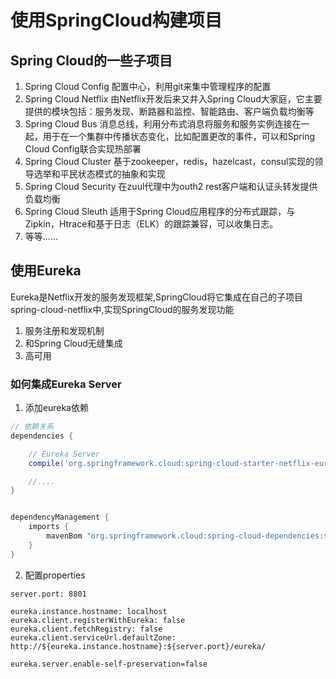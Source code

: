 # 使用SpringCloud构建项目

## Spring Cloud的一些子项目

1. Spring Cloud Config 配置中心，利用git来集中管理程序的配置
2. Spring Cloud Netflix 由Netflix开发后来又并入Spring Cloud大家庭，它主要提供的模块包括：服务发现、断路器和监控、智能路由、客户端负载均衡等
3. Spring Cloud Bus 消息总线，利用分布式消息将服务和服务实例连接在一起，用于在一个集群中传播状态变化，比如配置更改的事件，可以和Spring Cloud Config联合实现热部署
4. Spring Cloud Cluster 基于zookeeper，redis，hazelcast，consul实现的领导选举和平民状态模式的抽象和实现
5. Spring Cloud Security 在zuul代理中为outh2 rest客户端和认证头转发提供负载均衡
6. Spring Cloud Sleuth 适用于Spring Cloud应用程序的分布式跟踪，与Zipkin，Htrace和基于日志（ELK）的跟踪兼容，可以收集日志。
7. 等等......

## 使用Eureka
Eureka是Netflix开发的服务发现框架,SpringCloud将它集成在自己的子项目spring-cloud-netflix中,实现SpringCloud的服务发现功能

1. 服务注册和发现机制
2. 和Spring Cloud无缝集成
3. 高可用

### 如何集成Eureka Server
1. 添加eureka依赖
```gradle
// 依赖关系
dependencies {

	// Eureka Server
	compile('org.springframework.cloud:spring-cloud-starter-netflix-eureka-server')

    //....
}


dependencyManagement {
	imports {
		mavenBom "org.springframework.cloud:spring-cloud-dependencies:${springCloudVersion}"
	}
}
```
2. 配置properties
```properties
server.port: 8801

eureka.instance.hostname: localhost
eureka.client.registerWithEureka: false
eureka.client.fetchRegistry: false
eureka.client.serviceUrl.defaultZone: http://${eureka.instance.hostname}:${server.port}/eureka/

eureka.server.enable-self-preservation=false
```